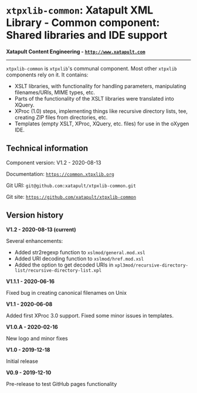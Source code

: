 # `xtpxlib-common`: Xatapult XML Library - Common component: Shared libraries and IDE support

**Xatapult Content Engineering - [`http://www.xatapult.com`](http://www.xatapult.com)**

---------- 

`xtpxlib-common` is `xtpxlib`'s communal component. Most other `xtpxlib` components rely on it. It contains:
* XSLT libraries, with functionality for handling parameters, manipulating filenames/URIs, MIME types, etc.
* Parts of the functionality of the XSLT libraries were translated into XQuery. 
* XProc (1.0) steps, implementing things like recursive directory lists, tee, creating ZIP files from directories, etc.
* Templates (empty XSLT, XProc, XQuery, etc. files) for use in the oXygen IDE.

## Technical information

Component version: V1.2 - 2020-08-13

Documentation: [`https://common.xtpxlib.org`](https://common.xtpxlib.org)

Git URI: `git@github.com:xatapult/xtpxlib-common.git`

Git site: [`https://github.com/xatapult/xtpxlib-common`](https://github.com/xatapult/xtpxlib-common)
      


## Version history

**V1.2 - 2020-08-13 (current)**

Several enhancements:
* Added str2regexp function to `xslmod/general.mod.xsl`
* Added URI decoding function to `xslmod/href.mod.xsl`
* Added the option to get decoded URIs in `xpl3mod/recursive-directory-list/recursive-directory-list.xpl`

**V1.1.1 - 2020-06-16**

Fixed bug in creating canonical filenames on Unix

**V1.1 - 2020-06-08**

Added first XProc 3.0 support. Fixed some minor issues in templates.

**V1.0.A - 2020-02-16**

New logo and minor fixes

**V1.0 - 2019-12-18**

Initial release

**V0.9 - 2019-12-10**

Pre-release to test GitHub pages functionality


